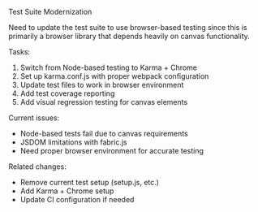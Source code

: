 Test Suite Modernization

Need to update the test suite to use browser-based testing since this is primarily a browser library that depends heavily on canvas functionality.

Tasks:
1. Switch from Node-based testing to Karma + Chrome
2. Set up karma.conf.js with proper webpack configuration
3. Update test files to work in browser environment
4. Add test coverage reporting
5. Add visual regression testing for canvas elements

Current issues:
- Node-based tests fail due to canvas requirements
- JSDOM limitations with fabric.js
- Need proper browser environment for accurate testing

Related changes:
- Remove current test setup (setup.js, etc.)
- Add Karma + Chrome setup
- Update CI configuration if needed